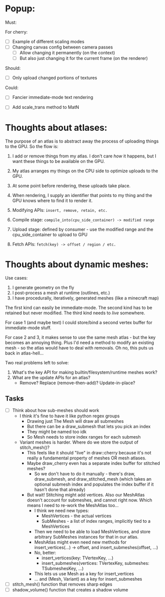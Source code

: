 # Popup:

Must:

For cherry:
- [ ] Example of different scaling modes
- [ ] Changing canvas config between camera passes
    - [ ] Allow changing it permanently (on the context)
    - [ ] But also just changing it for the current frame (on the renderer)

Should:
- [ ] Only upload changed portions of textures

Could:
- [ ] Fancier immediate-mode text rendering
- [ ] Add scale_trans method to MatN


# Thoughts about atlases:

The purpose of an atlas is to abstract away the process of uploading things to the GPU. So the flow is:

1. I add or remove things from my atlas. I don't care _how_ it happens, but I want these things to be available on the GPU.
2. My atlas arranges my things on the CPU side to optimize uploads to the GPU.
3. At some point before rendering, these uploads take place.
4. When rendering, I supply an identifier that points to my thing and the GPU knows where to find it to render it.

1. Modifying APIs: `insert, remove, retain, etc.`
2. Compile stage: `compile_into(cpu_side_container) -> modified range`
3. Upload stage: defined by consumer - use the modified range and the cpu_side_container to upload to GPU
4. Fetch APIs: `fetch(key) -> offset / region / etc.`

# Thoughts about dynamic meshes:

Use cases:

1.  I generate geometry on the fly
2.  I post-process a mesh at runtime (outlines, etc.)
3.  I have procedurally, iteratively, generated meshes (like a minecraft map)

The first kind can easily be immediate-mode.
The second kind has to be retained but never modified.
The third kind needs to _live_ somewhere.

For case 1 (and maybe text) I could store/bind a second vertex buffer for immediate-mode stuff.

For case 2 and 3, it makes sense to use the same mesh atlas - but the key becomes an annoying thing. Plus I'd need a method to modify an existing mesh - so the atlas would have to deal with removals. Oh no, this puts us back in atlas-hell...

Two real problems left to solve:

1.  What's the key API for making builtin/filesystem/runtime meshes work?
2.  What are the update APIs for an atlas?
    - Remove? Replace (remove-then-add)? Update-in-place?

## Tasks

- [ ] Think about how sub-meshes should work
    - I think it's fine to have it like python regex groups
        - Drawing just The Mesh will draw all submeshes
        - But there can be a draw_submesh that lets you pick an index
        - They might be named too idk
        - So Mesh needs to store index ranges for each submesh
    - Variant meshes is harder. Where do we store the output of stitch_mesh()?
        - This feels like it should "live" in draw::cherry because it's not really a fundamental property of meshes OR mesh atlases.
        - Maybe draw_cherry even has a separate index buffer for stitched meshes?
            - So we don't have to do it manually - there's draw, draw_submesh, and draw_stitched_mesh (which takes an optional submesh index and populates the index buffer if it hasn't done that already)
        - But wait! Stitching might add vertices. Also our MeshAtlas doesn't account for submeshes, and cannot right now. Which means I need to re-work the MeshAtlas too...
            - I think we need new types:
                - MeshVertices - the actual vertices
                - SubMeshes - a list of index ranges, implicitly tied to a MeshVertices
            - Then we need to be able to load MeshVertices, and store arbitrary SubMeshes instances for that in our atlas.
            - MeshAtlas might even need new methods for insert_vertices(...) -> offset, and insert_submeshes(offset, ...)
            - No, better:
                - insert_vertices(key: TVertexKey, ...)
                - insert_submeshes(vertices: TVertexKey, submeshes: TSubmeshesKey, ...)
            - This lets us use Mesh as a key for insert_vertices
            - ... and (Mesh, Variant) as a key for insert_submeshes
- [ ] stitch_mesh() function that removes sharp edges
- [ ] shadow_volume() function that creates a shadow volume
